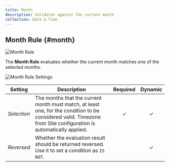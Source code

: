 ```yaml
---
title: Month
description: Validates against the current month
collection: Date & Time
---
```


## Month Rule {#month}

![Month Rule](./assets/rules/rule-month.svg)

The **Month Rule** evaluates whether the current month matches one of the selected months.

![Month Rule Settings](./assets/rules/rule-month.webp)

| Setting | Description | Required | Dynamic |
| --- | --- | :---: | :---: |
| *Selection* | The months that the current month must match, at least one, for the condition to be considered valid. Timezone from Site configuration is automatically applied. | &#x2713; | &#x2713; |
| *Reversed* | Whether the evaluation result should be returned reversed. Use it to set a condition as `IS NOT`. | | &#x2713; |
<!--@include: ./advanced-rule-settings-->
